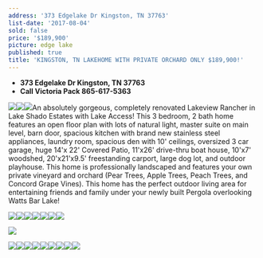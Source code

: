 ```yaml
---
address: '373 Edgelake Dr Kingston, TN 37763'
list-date: '2017-08-04'
sold: false
price: '$189,900'
picture: edge lake
published: true
title: 'KINGSTON, TN LAKEHOME WITH PRIVATE ORCHARD ONLY $189,900!'
---
```



* **373 Edgelake Dr Kingston, TN 37763**
* **Call Victoria Pack 865-617-5363**

![](/uploads/versions/373edgelake-44---x----3600-2436x---.jpg)![](/uploads/versions/373edgelake-63---x----3600-2698x---.jpg)![](/uploads/versions/373edgelake-54---x----3600-2403x---.jpg)An absolutely gorgeous, completely renovated Lakeview Rancher in Lake Shado Estates with Lake Access! This 3 bedroom, 2 bath home features an open floor plan with lots of natural light, master suite on main level, barn door, spacious kitchen with brand new stainless steel appliances, laundry room, spacious den with 10' ceilings, oversized 3 car garage, huge 14'x 22' Covered Patio, 11'x26' drive-thru boat house, 10'x7' woodshed, 20'x21'x9.5' freestanding carport, large dog lot, and outdoor playhouse. This home is professionally landscaped and features your own private vineyard and orchard (Pear Trees, Apple Trees, Peach Trees, and Concord Grape Vines). This home has the perfect outdoor living area for entertaining friends and family under your newly built Pergola overlooking Watts Bar Lake!

![](/uploads/versions/373edgelake-4---x----3600-2405x---.jpg)![](/uploads/versions/373edgelake-5---x----3600-2408x---.jpg)![](/uploads/versions/373edgelake-6---x----3600-2403x---.jpg)![](/uploads/versions/373edgelake-13---x----3600-2424x---.jpg)![](/uploads/versions/373edgelake-14---x----3600-2403x---.jpg)![](/uploads/versions/373edgelake-19---x----3600-2403x---.jpg)![](/uploads/versions/373edgelake-26---x----3600-2403x---.jpg)

![](/uploads/versions/373edgelake-18---x----3600-2403x---.jpg)

![](/uploads/versions/373edgelake-29---x----3600-2408x---.jpg)![](/uploads/versions/373edgelake-28---x----3600-2403x---.jpg)![](/uploads/versions/373edgelake-34---x----3600-2429x---.jpg)![](/uploads/versions/373edgelake-40---x----3600-2403x---.jpg)![](/uploads/versions/373edgelake-41---x----3600-2403x---.jpg)![](/uploads/versions/373edgelake-47---x----3600-2411x---.jpg)![](/uploads/versions/373edgelake-60---x----3600-2698x---.jpg)![](/uploads/versions/373edgelake-58---x----3600-2698x---.jpg)![](/uploads/versions/373edgelake-52---x----3600-2403x---.jpg)